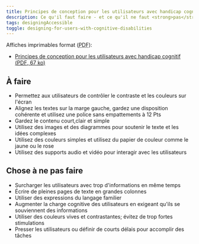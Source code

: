 ```yaml
---
title: Principes de conception pour les utilisateurs avec handicap cognitif
description: Ce qu'il faut faire - et ce qu'il ne faut <strong>pas</strong> faire - lors de la conception pour les utilisateurs ayant des troubles cognitifs.
tags: designingAccessible
toggle: designing-for-users-with-cognitive-disabilities
---
```


Affiches imprimables format (<abbr lang="en" title="Portable Document Format">PDF</abbr>):

- <a href="{{ rootPath }}docs/posters/Cognitif-fr_2023.pdf" download>Principes de conception pour les utilisateurs avec handicap cognitif (<abbr lang="en" title="Portable Document Format">PDF</abbr>, 67 <abbr title="kilo-octet">ko</abbr>)</a>

<div class="row">
<div class="col-md-6">

## <span class="fas fa-thumbs-up mrgn-rght-md" aria-hidden="true"></span> À faire

- Permettez aux utilisateurs de contrôler le contraste et les couleurs sur l'écran
- Alignez les textes sur la marge gauche, gardez une disposition cohérente et utilisez une police sans empattements à 12 Pts
- Gardez le contenu court,clair et simple
- Utilisez des images et des diagrammes pour soutenir le texte et les idées complexes
- Utilisez des couleurs simples et utilisez du papier de couleur comme le jaune ou le rose
- Utilisez des supports audio et vidéo pour interagir avec les utilisateurs

</div>
<div class="col-md-6">

## <span class="fas fa-thumbs-down mrgn-rght-md" aria-hidden="true"></span> Chose à ne pas faire

- Surcharger les utilisateurs avec trop d'informations en même temps
- Écrire de pleines pages de texte en grandes colonnes
- Utiliser des expressions du langage familier
- Augmenter la charge cognitive des utilisateurs en exigeant qu'ils se souviennent des informations
- Utiliser des couleurs vives et contrastantes; évitez de trop fortes stimulations
- Presser les utilisateurs ou définir de courts délais pour accomplir des tâches

</div>
</div>
